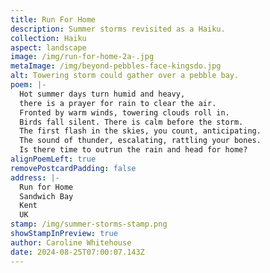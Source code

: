 ```yaml
---
title: Run For Home
description: Summer storms revisited as a Haiku.
collection: Haiku
aspect: landscape
image: /img/run-for-home-2a-.jpg
metaImage: /img/beyond-pebbles-face-kingsdo.jpg
alt: Towering storm could gather over a pebble bay.
poem: |-
  Hot summer days turn humid and heavy,
  there is a prayer for rain to clear the air.
  Fronted by warm winds, towering clouds roll in. 
  Birds fall silent. There is calm before the storm.
  The first flash in the skies, you count, anticipating. 
  The sound of thunder, escalating, rattling your bones. 
  Is there time to outrun the rain and head for home?
alignPoemLeft: true
removePostcardPadding: false
address: |-
  Run for Home
  Sandwich Bay
  Kent 
  UK
stamp: /img/summer-storms-stamp.png
showStampInPreview: true
author: Caroline Whitehouse
date: 2024-08-25T07:00:07.143Z
---
```

